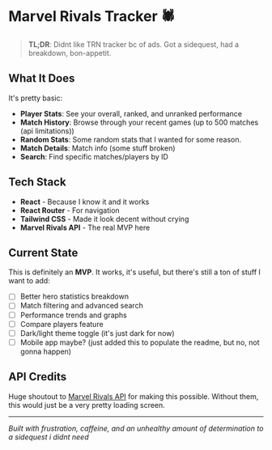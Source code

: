 # Marvel Rivals Tracker 🕷️

> **TL;DR**: Didnt like TRN tracker bc of ads. Got a sidequest, had a breakdown, bon-appetit.

## What It Does

It's pretty basic:

- **Player Stats**: See your overall, ranked, and unranked performance
- **Match History**: Browse through your recent games (up to 500 matches (api limitations))
- **Random Stats**: Some random stats that I wanted for some reason.
- **Match Details**: Match info (some stuff broken)
- **Search**: Find specific matches/players by ID

## Tech Stack

- **React** - Because I know it and it works
- **React Router** - For navigation
- **Tailwind CSS** - Made it look decent without crying
- **Marvel Rivals API** - The real MVP here


## Current State

This is definitely an **MVP**. It works, it's useful, but there's still a ton of stuff I want to add:

- [ ] Better hero statistics breakdown
- [ ] Match filtering and advanced search  
- [ ] Performance trends and graphs
- [ ] Compare players feature
- [ ] Dark/light theme toggle (it's just dark for now)
- [ ] Mobile app maybe? (just added this to populate the readme, but no, not gonna happen)

## API Credits

Huge shoutout to [Marvel Rivals API](https://marvelrivalsapi.com/) for making this possible. Without them, this would just be a very pretty loading screen.

---

*Built with frustration, caffeine, and an unhealthy amount of determination to a sidequest i didnt need*
